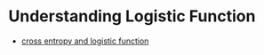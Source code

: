 
# Understanding Logistic Function
 - [cross entropy and logistic function](https://peterroelants.github.io/posts/cross-entropy-logistic/)
